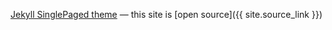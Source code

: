 [Jekyll SinglePaged theme](https://github.com/t413/SinglePaged)
&mdash;
this site is [open source]({{ site.source_link }})
